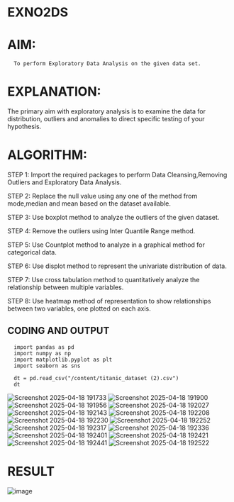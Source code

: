 # EXNO2DS
# AIM:
      To perform Exploratory Data Analysis on the given data set.
      
# EXPLANATION:
  The primary aim with exploratory analysis is to examine the data for distribution, outliers and anomalies to direct specific testing of your hypothesis.
  
# ALGORITHM:
STEP 1: Import the required packages to perform Data Cleansing,Removing Outliers and Exploratory Data Analysis.

STEP 2: Replace the null value using any one of the method from mode,median and mean based on the dataset available.

STEP 3: Use boxplot method to analyze the outliers of the given dataset.

STEP 4: Remove the outliers using Inter Quantile Range method.

STEP 5: Use Countplot method to analyze in a graphical method for categorical data.

STEP 6: Use displot method to represent the univariate distribution of data.

STEP 7: Use cross tabulation method to quantitatively analyze the relationship between multiple variables.

STEP 8: Use heatmap method of representation to show relationships between two variables, one plotted on each axis.

## CODING AND OUTPUT

      import pandas as pd
      import numpy as np
      import matplotlib.pyplot as plt
      import seaborn as sns

      dt = pd.read_csv("/content/titanic_dataset (2).csv")
      dt
![Screenshot 2025-04-18 191733](https://github.com/user-attachments/assets/6b895433-52dd-4295-9bce-4227670eff5a)
![Screenshot 2025-04-18 191900](https://github.com/user-attachments/assets/f7b940f2-6165-4401-955b-5846eb187f1a)
![Screenshot 2025-04-18 191956](https://github.com/user-attachments/assets/75817e7b-c741-4a9a-beff-f4db64e88c73)
![Screenshot 2025-04-18 192027](https://github.com/user-attachments/assets/b29d0070-f29c-4e34-8039-dce0d04a4c11)
![Screenshot 2025-04-18 192143](https://github.com/user-attachments/assets/7b7d18cb-c068-471b-b88c-a883db91b80b)
![Screenshot 2025-04-18 192208](https://github.com/user-attachments/assets/4a54e1f9-e947-43fc-86d1-f86b555240b3)
![Screenshot 2025-04-18 192230](https://github.com/user-attachments/assets/f946cbee-42a3-4f40-8c2a-dc208f3fbff5)
![Screenshot 2025-04-18 192252](https://github.com/user-attachments/assets/b8e41a07-83f9-4a0e-b404-76c8676c0abb)
![Screenshot 2025-04-18 192317](https://github.com/user-attachments/assets/29682b07-1cf3-4c15-a0da-73ac4fa952b8)
![Screenshot 2025-04-18 192336](https://github.com/user-attachments/assets/cd17141c-88da-448f-8246-9c7873423a8b)
![Screenshot 2025-04-18 192401](https://github.com/user-attachments/assets/1d41f833-ee03-430e-9045-e5eaa314d0a3)
![Screenshot 2025-04-18 192421](https://github.com/user-attachments/assets/c5d9c496-079e-4d82-8d62-beb18f859f0b)
![Screenshot 2025-04-18 192441](https://github.com/user-attachments/assets/0a779b81-6b54-453e-9ea9-5ae2b3d31c7b)
![Screenshot 2025-04-18 192522](https://github.com/user-attachments/assets/321ebbeb-dc0c-4ecd-ac75-c78d8afcf823)

# RESULT

![image](https://github.com/user-attachments/assets/27720386-62d7-484c-ab4c-f1a8f36158da)


